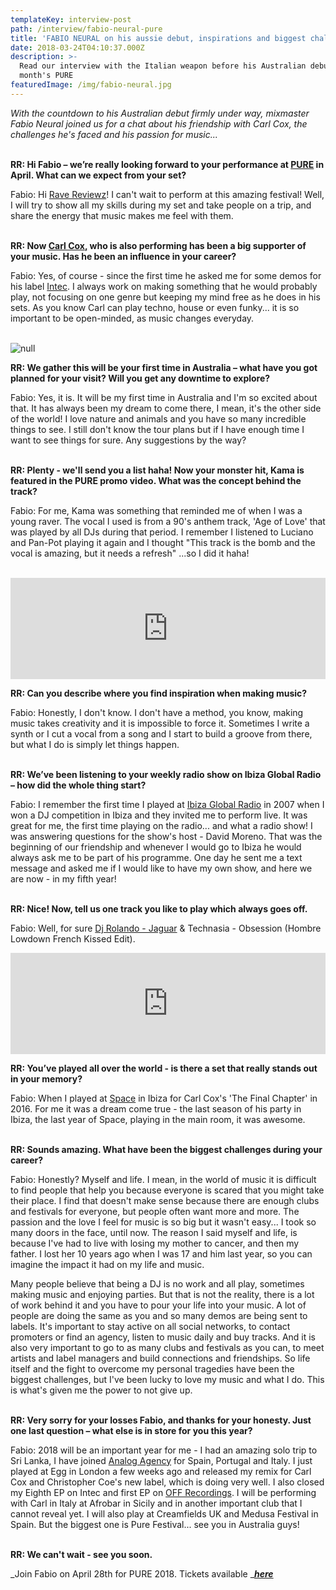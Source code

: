 ```yaml
---
templateKey: interview-post
path: /interview/fabio-neural-pure
title: 'FABIO NEURAL on his aussie debut, inspirations and biggest challenges'
date: 2018-03-24T04:10:37.000Z
description: >-
  Read our interview with the Italian weapon before his Australian debut at next
  month's PURE 
featuredImage: /img/fabio-neural.jpg
---
```

_With the countdown to his Australian debut firmly under way, mixmaster Fabio Neural joined us for a chat about his friendship with Carl Cox, the challenges he's faced and his passion for music..._
<br><br>

**RR: Hi Fabio – we’re really looking forward to your performance at [PURE](https://www.ravereviewz.net/Event/Pure-Sydney-18-Moore-Park/138) in April. What can we expect from your set?**

Fabio: Hi [Rave Reviewz](https://magazine.ravereviewz.net/)! I can't wait to perform at this amazing festival! Well, I will try to show all my skills during my set and take people on a trip, and share the energy that music makes me feel with them.
<br><br>

**RR: Now [Carl Cox,](https://ravereviewz.net.au/interview/carl-cox-pure) who is also performing has been a big supporter of your music. Has he been an influence in your career?**

Fabio: Yes, of course - since the first time he asked me for some demos for his label [Intec](https://www.facebook.com/IntecDigital/). I always work on making something that he would probably play, not focusing on one genre but keeping my mind free as he does in his sets. As you know Carl can play techno, house or even funky... it is so important to be open-minded, as music changes everyday.
<br><br>

![null](/img/fabio-neural-2.jpg)
<br>

**RR: We gather this will be your first time in Australia – what have you got planned for your visit? Will you get any downtime to explore?**

Fabio: Yes, it is. It will be my first time in Australia and I'm so excited about that. It has always been my dream to come there, I mean, it's the other side of the world! I love nature and animals and you have so many incredible things to see. I still don't know the tour plans but if I have enough time I want to see things for sure. Any suggestions by the way? 
<br><br>

**RR: Plenty - we'll send you a list haha! Now your monster hit, Kama is featured in the PURE promo video. What was the concept behind the track?**

Fabio: For me, Kama was something that reminded me of when I was a young raver. The vocal I used is from a 90's anthem track, 'Age of Love' that was played by all DJs during that period. I remember I listened to Luciano and Pan-Pot playing it again and I thought "This track is the bomb and the vocal is amazing, but it needs a refresh" ...so I did it haha!
<br><br>

<iframe src="https://embed.beatport.com/?id=9418512&type=track" width="100%" height="162" frameborder="0" scrolling="no" style="max-width:600px;"></iframe>

**RR: Can you describe where you find inspiration when making music?**

Fabio: Honestly, I don't know. I don't have a method, you know, making music takes creativity and it is impossible to force it. Sometimes I write a synth or I cut a vocal from a song and I start to build a groove from there, but what I do is simply let things happen.
<br><br>

**RR: We’ve been listening to your weekly radio show on Ibiza Global Radio – how did the whole thing start?**

Fabio: I remember the first time I played at [Ibiza Global Radio](http://ibizaglobalradio.com/radioshow/fabio-neural-radio-show-by-fabio-neural/) in 2007 when I won a DJ competition in Ibiza and they invited me to perform live. It was great for me, the first time playing on the radio... and what a radio show! I was answering  questions for the show's host - David Moreno. That was the beginning of our friendship and whenever I would go to Ibiza he would always ask me to be part of his programme. One day he sent me a text message and asked me if I would like to have my own show, and here we are now - in my fifth year!
<br><br>

**RR: Nice! Now, tell us one track you like to play which always goes off.**

Fabio: Well, for sure [Dj Rolando - Jaguar](https://www.youtube.com/watch?v=C0f96HQbCY4) & Technasia - Obsession (Hombre Lowdown French Kissed Edit).

<iframe src="https://embed.beatport.com/?id=6679378&type=track" width="100%" height="162" frameborder="0" scrolling="no" style="max-width:600px;"></iframe>

**RR: You’ve played all over the world - is there a set that really stands out in your memory?**

Fabio: When I played at [Space](https://www.facebook.com/spaceibiza/) in Ibiza for Carl Cox's 'The Final Chapter' in 2016. For me it was a dream come true - the last season of his party in Ibiza, the last year of Space, playing in the main room, it was awesome.
<br><br>

**RR: Sounds amazing. What have been the biggest challenges during your career?**

Fabio: Honestly? Myself and life. I mean, in the world of music it is difficult to find people that help you because everyone is scared that you might take their place. I find that doesn't make sense because there are enough clubs and festivals for everyone, but people often want more and more. The passion and the love I feel for music is so big but it wasn't easy... I took so many doors in the face, until now. The reason I said myself and life, is because I've had to live with losing my mother to cancer, and then my father. I lost her 10 years ago when I was 17 and him last year, so you can imagine the impact it had on my life and music. 

Many people believe that being a DJ is no work and all play, sometimes making music and enjoying parties. But that is not the reality, there is a lot of work behind it and you have to pour your life into your music. A lot of people are doing the same as you and so many demos are being sent to labels.  It's important to stay active on all social networks, to contact promoters or find an agency, listen to music daily and buy tracks. And it is also very important to go to as many clubs and festivals as you can, to meet artists and label managers and build connections and friendships. So life itself and the fight to overcome my personal tragedies have been the biggest challenges, but I've been lucky to love my music and what I do. This is what's given me the power to not give up.
<br><br>

**RR: Very sorry for your losses Fabio, and thanks for your honesty. Just one last question – what else is in store for you this year?**

Fabio: 2018 will be an important year for me - I had an amazing solo trip to Sri Lanka, I have joined [Analog Agency](https://www.facebook.com/AnalogAgency/) for Spain, Portugal and Italy. I just played at Egg in London a few weeks ago and released my remix for Carl Cox and Christopher Coe's new label, which is doing very well. I also closed my Eighth EP on Intec and first EP on [OFF Recordings](https://www.facebook.com/OFF.Recordings/).  I will be performing with Carl in Italy at Afrobar in Sicily and in another important club that I cannot reveal yet. I will also play at Creamfields UK and Medusa Festival in Spain. But the biggest one is Pure Festival... see you in Australia guys!
<br><br>

**RR: We can't wait - see you soon.**

_Join Fabio on April 28th for PURE 2018. Tickets available _[_**here**_](https://www.ravereviewz.net/Event/Pure-Sydney-18-Moore-Park/138)
